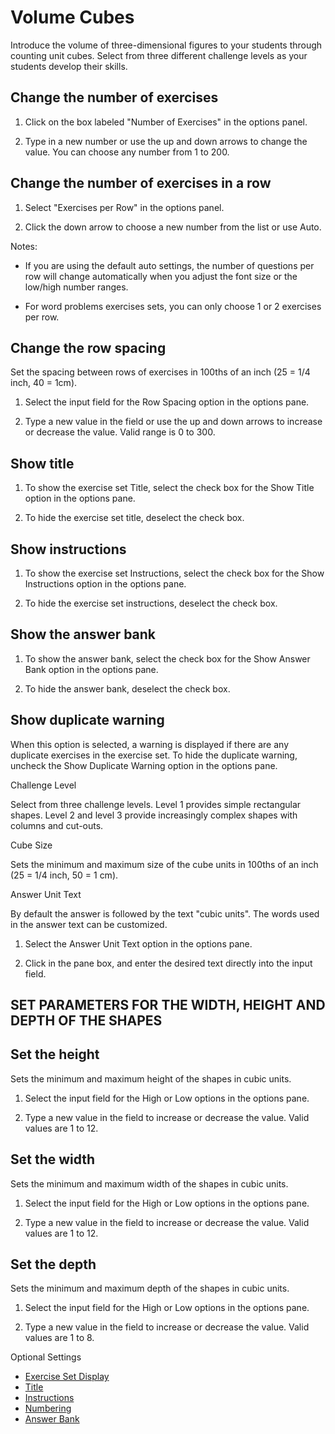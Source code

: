 # Volume Cubes

Introduce the volume of three-dimensional figures to your students through counting unit cubes. Select from three different challenge levels as your students develop their skills.

## Change the number of exercises

1. Click on the box labeled "Number of Exercises" in the options panel.

2. Type in a new number or use the up and down arrows to change the value. You can choose any number from 1 to 200.

## Change the number of exercises in a row

1. Select "Exercises per Row" in the options panel.

2. Click the down arrow to choose a new number from the list or use Auto.

Notes:

- If you are using the default auto settings, the number of questions per row will change automatically when you adjust the font size or the low/high number ranges.

- For word problems exercises sets, you can only choose 1 or 2 exercises per row.

## Change the row spacing

Set the spacing between rows of exercises in 100ths of an inch (25 = 1/4 inch, 40 = 1cm).

1. Select the input field for the Row Spacing option in the options pane.

2. Type a new value in the field or use the up and down arrows to increase or decrease the value. Valid range is 0 to 300.

## Show title

1. To show the exercise set Title, select the check box for the Show Title option in the options pane.

2. To hide the exercise set title, deselect the check box.

## Show instructions

1. To show the exercise set Instructions, select the check box for the Show Instructions option in the options pane.

2. To hide the exercise set instructions, deselect the check box.

## Show the answer bank

1. To show the answer bank, select the check box for the Show Answer Bank option in the options pane.

2. To hide the answer bank, deselect the check box.

## Show duplicate warning

When this option is selected, a warning is displayed if there are any duplicate exercises in the exercise set. To hide the duplicate warning, uncheck the Show Duplicate Warning option in the options pane.

Challenge Level

Select from three challenge levels. Level 1 provides simple rectangular shapes. Level 2 and level 3 provide increasingly complex shapes with columns and cut-outs.

Cube Size

Sets the minimum and maximum size of the cube units in 100ths of an inch (25 = 1/4 inch, 50 = 1 cm).

Answer Unit Text

By default the answer is followed by the text "cubic units". The words used in the answer text can be customized.

1. Select the Answer Unit Text option in the options pane.

2. Click in the pane box, and enter the desired text directly into the input field.
## SET PARAMETERS FOR THE WIDTH, HEIGHT AND DEPTH OF THE SHAPES
## Set the height

Sets the minimum and maximum height of the shapes in cubic units.

1. Select the input field for the High or Low options in the options pane.

2. Type a new value in the field to increase or decrease the value. Valid values are 1 to 12.

## Set the width

Sets the minimum and maximum width of the shapes in cubic units.

1. Select the input field for the High or Low options in the options pane.

2. Type a new value in the field to increase or decrease the value. Valid values are 1 to 12.

## Set the depth

Sets the minimum and maximum depth of the shapes in cubic units.

1. Select the input field for the High or Low options in the options pane.

2. Type a new value in the field to increase or decrease the value. Valid values are 1 to 8.

Optional Settings

- [Exercise Set Display](../../options/exercise-set-display-options.md)
- [Title](../../options/title-display-options.md)
- [Instructions](../../options/instructions-display-options.md)
- [Numbering](../../options/numbering-display-options.md)
- [Answer Bank](../../options/answer-bank-display-options.md)
